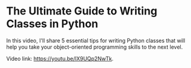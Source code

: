# The Ultimate Guide to Writing Classes in Python

In this video, I'll share 5 essential tips for writing Python classes that will help you take your object-oriented programming skills to the next level.

Video link: https://youtu.be/lX9UQp2NwTk.
